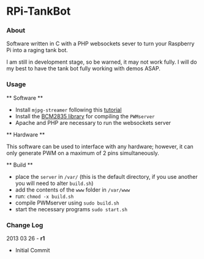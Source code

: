 RPi-TankBot
===========

### About ###

Software written in C with a PHP websockets sever to turn your Raspberry Pi into a raging tank bot.

I am still in development stage, so be warned, it may not work fully. I will do my best to have the tank bot fully working with demos ASAP.

### Usage ###

** Software **

* Install `mjpg-streamer` following this [tutorial](http://wolfpaulus.com/journal/embedded/raspberrypi_webcam)
* Install the [BCM2835 library](http://www.airspayce.com/mikem/bcm2835/) for compiling the `PWMserver`
* Apache and PHP are necessary to run the websockets server

** Hardware **

This software can be used to interface with any hardware; however, it can only generate PWM on a maximum of 2 pins simultaneously.

** Build **

* place the `server` in `/var/` (this is the default directory, if you use another you will need to alter `build.sh`)
* add the contents of the `www` folder in `/var/www`
* run: `chmod -x build.sh`
* compile PWMserver using `sudo build.sh`
* start the necessary programs `sudo start.sh`

### Change Log ###

2013 03 26 - **r1**

* Initial Commit